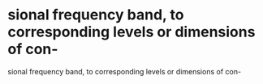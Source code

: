 # sional frequency band, to corresponding levels or dimensions of con-

sional frequency band, to corresponding levels or dimensions of con-